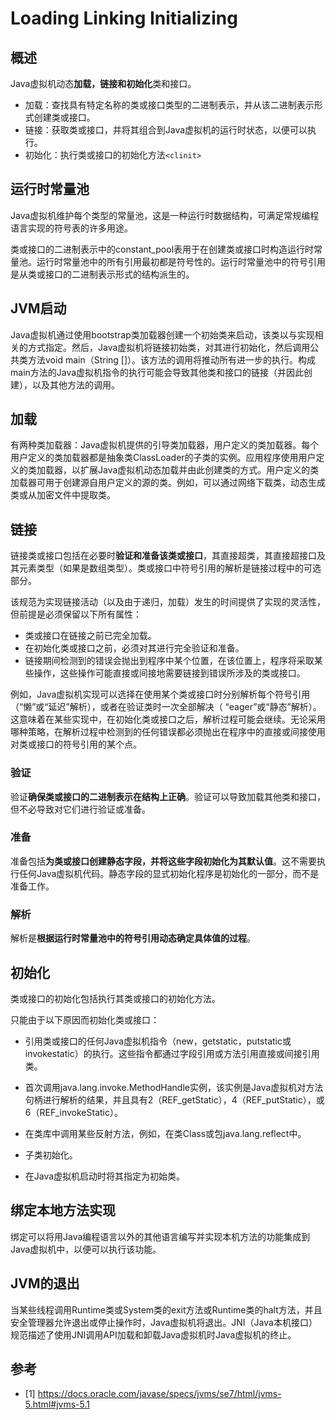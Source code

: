 # Loading Linking Initializing

## 概述

Java虚拟机动态**加载，链接和初始化**类和接口。

- 加载：查找具有特定名称的类或接口类型的二进制表示，并从该二进制表示形式创建类或接口。
- 链接：获取类或接口，并将其组合到Java虚拟机的运行时状态，以便可以执行。
- 初始化：执行类或接口的初始化方法``<clinit> ``

## 运行时常量池

Java虚拟机维护每个类型的常量池，这是一种运行时数据结构，可满足常规编程语言实现的符号表的许多用途。

类或接口的二进制表示中的constant_pool表用于在创建类或接口时构造运行时常量池。运行时常量池中的所有引用最初都是符号性的。运行时常量池中的符号引用是从类或接口的二进制表示形式的结构派生的。 

## JVM启动

Java虚拟机通过使用bootstrap类加载器创建一个初始类来启动，该类以与实现相关的方式指定。然后，Java虚拟机将链接初始类，对其进行初始化，然后调用公共类方法void main（String []）。该方法的调用将推动所有进一步的执行。构成main方法的Java虚拟机指令的执行可能会导致其他类和接口的链接（并因此创建），以及其他方法的调用。 

## 加载

有两种类加载器：Java虚拟机提供的引导类加载器，用户定义的类加载器。每个用户定义的类加载器都是抽象类ClassLoader的子类的实例。应用程序使用用户定义的类加载器，以扩展Java虚拟机动态加载并由此创建类的方式。用户定义的类加载器可用于创建源自用户定义的源的类。例如，可以通过网络下载类，动态生成类或从加密文件中提取类。

## 链接

链接类或接口包括在必要时**验证和准备该类或接口**，其直接超类，其直接超接口及其元素类型（如果是数组类型）。类或接口中符号引用的解析是链接过程中的可选部分。 

该规范为实现链接活动（以及由于递归，加载）发生的时间提供了实现的灵活性，但前提是必须保留以下所有属性： 

-  类或接口在链接之前已完全加载。 
-  在初始化类或接口之前，必须对其进行完全验证和准备。 
-  链接期间检测到的错误会抛出到程序中某个位置，在该位置上，程序将采取某些操作，这些操作可能直接或间接地需要链接到错误所涉及的类或接口。 

例如，Java虚拟机实现可以选择在使用某个类或接口时分别解析每个符号引用（“懒”或“延迟”解析），或者在验证类时一次全部解决（ “eager”或“静态”解析）。这意味着在某些实现中，在初始化类或接口之后，解析过程可能会继续。无论采用哪种策略，在解析过程中检测到的任何错误都必须抛出在程序中的直接或间接使用对类或接口的符号引用的某个点。 

### 验证

验证**确保类或接口的二进制表示在结构上正确**。验证可以导致加载其他类和接口，但不必导致对它们进行验证或准备。

### 准备

准备包括**为类或接口创建静态字段，并将这些字段初始化为其默认值**。这不需要执行任何Java虚拟机代码。静态字段的显式初始化程序是初始化的一部分，而不是准备工作。 

### 解析

解析是**根据运行时常量池中的符号引用动态确定具体值的过程**。 

## 初始化

类或接口的初始化包括执行其类或接口的初始化方法。

只能由于以下原因而初始化类或接口： 

-  引用类或接口的任何Java虚拟机指令（new，getstatic，putstatic或invokestatic）的执行。这些指令都通过字段引用或方法引用直接或间接引用类。 

- 首次调用java.lang.invoke.MethodHandle实例，该实例是Java虚拟机对方法句柄进行解析的结果，并且具有2（REF_getStatic），4（REF_putStatic），或6（REF_invokeStatic）。
- 在类库中调用某些反射方法，例如，在类Class或包java.lang.reflect中。 
- 子类初始化。 
- 在Java虚拟机启动时将其指定为初始类。

## 绑定本地方法实现

绑定可以将用Java编程语言以外的其他语言编写并实现本机方法的功能集成到Java虚拟机中，以便可以执行该功能。

## JVM的退出

当某些线程调用Runtime类或System类的exit方法或Runtime类的halt方法，并且安全管理器允许退出或停止操作时，Java虚拟机将退出。JNI（Java本机接口）规范描述了使用JNI调用API加载和卸载Java虚拟机时Java虚拟机的终止。

## 参考

- [1]  https://docs.oracle.com/javase/specs/jvms/se7/html/jvms-5.html#jvms-5.1 

